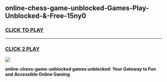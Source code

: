 
## online-chess-game-unblocked-Games-Play-Unblocked-&-Free-15ny0
<h3>
<a href="https://premium76.site?title=online-chess-game-unblocked&ref=24A">CLICK TO PLAY</a></h3>
<hr>

<h3>
<a href="https://premium76.site?title=online-chess-game-unblocked&ref=24A">CLICK 2 PLAY</a>
  
</h3>

<a href="https://premium76.site?title=online-chess-game-unblocked&ref=24A"><img src="https://clearcache.store/games.png"></a>


**online-chess-game-unblocked games unblocked: Your Gateway to Fun and Accessible Online Gaming**
